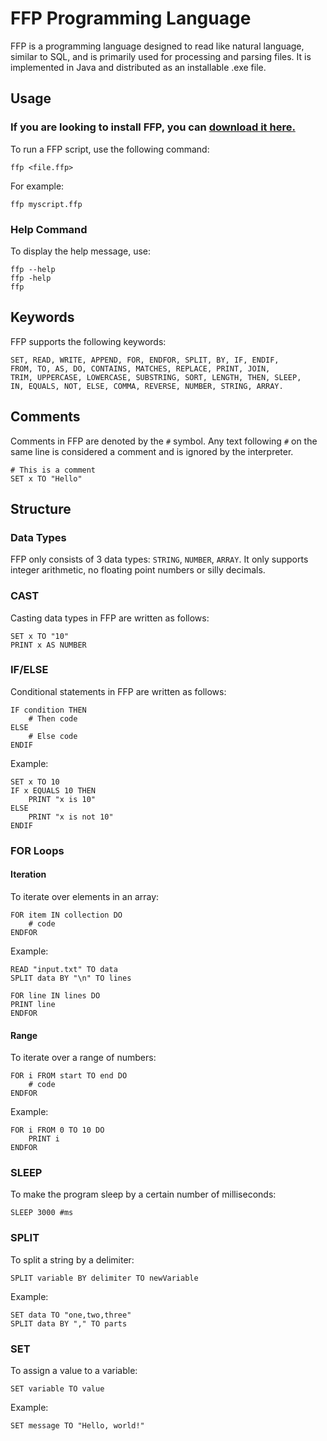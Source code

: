 # FFP Programming Language

FFP is a programming language designed to read like natural language, similar to SQL, and is primarily used for processing and parsing files. 
It is implemented in Java and distributed as an installable .exe file.

## Usage

### If you are looking to install FFP, you can [download it here.](https://github.com/JeremyMColegrove/FFP/releases)

To run a FFP script, use the following command:
```textmate
ffp <file.ffp>
```


For example:
```textmate
ffp myscript.ffp
```

### Help Command

To display the help message, use:
```textmate
ffp --help
ffp -help
ffp
```

## Keywords

FFP supports the following keywords:
```textmate
SET, READ, WRITE, APPEND, FOR, ENDFOR, SPLIT, BY, IF, ENDIF,
FROM, TO, AS, DO, CONTAINS, MATCHES, REPLACE, PRINT, JOIN,
TRIM, UPPERCASE, LOWERCASE, SUBSTRING, SORT, LENGTH, THEN, SLEEP,
IN, EQUALS, NOT, ELSE, COMMA, REVERSE, NUMBER, STRING, ARRAY.
```


## Comments

Comments in FFP are denoted by the `#` symbol. Any text following `#` on the same line is considered a comment and is ignored by the interpreter.

```textmate
# This is a comment
SET x TO "Hello"
```


## Structure

### Data Types
FFP only consists of 3 data types: `STRING`, `NUMBER`, `ARRAY`.
It only supports integer arithmetic, no floating point numbers or silly decimals.

### CAST

Casting data types in FFP are written as follows:
```textmate
SET x TO "10"
PRINT x AS NUMBER
```

### IF/ELSE

Conditional statements in FFP are written as follows:
```textmate
IF condition THEN
    # Then code
ELSE
    # Else code
ENDIF
```

Example:
```textmate
SET x TO 10
IF x EQUALS 10 THEN
    PRINT "x is 10"
ELSE
    PRINT "x is not 10"
ENDIF
```

### FOR Loops

#### Iteration

To iterate over elements in an array:
```textmate
FOR item IN collection DO
    # code
ENDFOR
```

Example:
```textmate
READ "input.txt" TO data
SPLIT data BY "\n" TO lines

FOR line IN lines DO
PRINT line
ENDFOR
```


#### Range

To iterate over a range of numbers:
```textmate
FOR i FROM start TO end DO
    # code
ENDFOR
```

Example:

```textmate
FOR i FROM 0 TO 10 DO
    PRINT i
ENDFOR
```
### SLEEP

To make the program sleep by a certain number of milliseconds:

```textmate
SLEEP 3000 #ms
```
### SPLIT

To split a string by a delimiter:

```textmate
SPLIT variable BY delimiter TO newVariable
```

Example:
```textmate
SET data TO "one,two,three"
SPLIT data BY "," TO parts
```

### SET

To assign a value to a variable:

```textmate
SET variable TO value
```

Example:

```textmate
SET message TO "Hello, world!"
```
